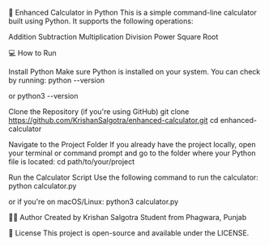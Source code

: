 
🧮 Enhanced Calculator in Python
This is a simple command-line calculator built using Python. It supports the following operations:

Addition
Subtraction
Multiplication
Division
Power
Square Root


💻 How to Run

Install Python
Make sure Python is installed on your system. You can check by running:
python --version


or
python3 --version



Clone the Repository (if you're using GitHub)
git clone https://github.com/KrishanSalgotra/enhanced-calculator.git
   cd enhanced-calculator



Navigate to the Project Folder
If you already have the project locally, open your terminal or command prompt and go to the folder where your Python file is located:
cd path/to/your/project



Run the Calculator Script
Use the following command to run the calculator:
python calculator.py


or if you're on macOS/Linux:
python3 calculator.py




👨‍💻 Author
Created by Krishan Salgotra
Student from Phagwara, Punjab


📄 License
This project is open-source and available under the LICENSE.

